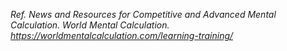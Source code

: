 _Ref._ _News and Resources for Competitive and Advanced Mental Calculation. World Mental Calculation. https://worldmentalcalculation.com/learning-training/_
